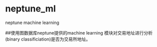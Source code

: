 # neptune_ml
neptune machine learning 


##使用图数据库neptune提供的machine learning 模块对交易地址进行分析(binary classificiation)是否为交易所地址。
